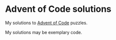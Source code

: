 # Advent of Code solutions

My solutions to [Advent of Code](https://adventofcode.com) puzzles.

My solutions may be exemplary code.
